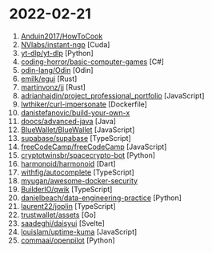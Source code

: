 # 2022-02-21

1. [Anduin2017/HowToCook](https://github.com/Anduin2017/HowToCook "程序员在家做饭方法指南。") 
2. [NVlabs/instant-ngp](https://github.com/NVlabs/instant-ngp "Instant neural graphics primitives: lightning fast NeRF and more") [Cuda]
3. [yt-dlp/yt-dlp](https://github.com/yt-dlp/yt-dlp "A youtube-dl fork with additional features and fixes") [Python]
4. [coding-horror/basic-computer-games](https://github.com/coding-horror/basic-computer-games "An updated version of the classic Basic Computer Games book, with well-written examples in a variety of common programming languages") [C#]
5. [odin-lang/Odin](https://github.com/odin-lang/Odin "Odin Programming Language") [Odin]
6. [emilk/egui](https://github.com/emilk/egui "egui: an easy-to-use immediate mode GUI in Rust that runs on both web and native") [Rust]
7. [martinvonz/jj](https://github.com/martinvonz/jj "A Git-compatible DVCS that is both simple and powerful") [Rust]
8. [adrianhajdin/project_professional_portfolio](https://github.com/adrianhajdin/project_professional_portfolio "This is a code repository for the corresponding YouTube video. In this tutorial we are going to build and deploy a real time chat application. Covered topics: React.js, SCSS, Framer Motion, Sanity") [JavaScript]
9. [lwthiker/curl-impersonate](https://github.com/lwthiker/curl-impersonate "curl-impersonate: A special compilation of curl that makes it impersonate Chrome & Firefox") [Dockerfile]
10. [danistefanovic/build-your-own-x](https://github.com/danistefanovic/build-your-own-x "🤓 Build your own (insert technology here)") 
11. [doocs/advanced-java](https://github.com/doocs/advanced-java "😮 Core Interview Questions & Answers For Experienced Java(Backend) Developers | 互联网 Java 工程师进阶知识完全扫盲：涵盖高并发、分布式、高可用、微服务、海量数据处理等领域知识") [Java]
12. [BlueWallet/BlueWallet](https://github.com/BlueWallet/BlueWallet "Bitcoin thin client for iOS & Android. Built with React Native") [JavaScript]
13. [supabase/supabase](https://github.com/supabase/supabase "The open source Firebase alternative. Follow to stay updated about our public Beta.") [TypeScript]
14. [freeCodeCamp/freeCodeCamp](https://github.com/freeCodeCamp/freeCodeCamp "freeCodeCamp.org's open-source codebase and curriculum. Learn to code for free.") [JavaScript]
15. [cryptotwinsbr/spacecrypto-bot](https://github.com/cryptotwinsbr/spacecrypto-bot "This is a free python bot program that crosses you to farm with auto click in space crypto NFT game, having fun :)") [Python]
16. [harmonoid/harmonoid](https://github.com/harmonoid/harmonoid "🎵 Elegant music app to play & manage music library. Lyrics & playlists. YouTube support.") [Dart]
17. [withfig/autocomplete](https://github.com/withfig/autocomplete "Fig adds autocomplete to your terminal.") [TypeScript]
18. [myugan/awesome-docker-security](https://github.com/myugan/awesome-docker-security "📚 A curated list of awesome Docker security resources") 
19. [BuilderIO/qwik](https://github.com/BuilderIO/qwik "The HTML-first framework. Initialize apps of any size with < 1kb JS") [TypeScript]
20. [danielbeach/data-engineering-practice](https://github.com/danielbeach/data-engineering-practice "Data Engineering Practice Problems") [Python]
21. [laurent22/joplin](https://github.com/laurent22/joplin "Joplin - an open source note taking and to-do application with synchronization capabilities for Windows, macOS, Linux, Android and iOS. Forum: https://discourse.joplinapp.org/") [TypeScript]
22. [trustwallet/assets](https://github.com/trustwallet/assets "A comprehensive, up-to-date collection of information about several thousands (!) of crypto tokens.") [Go]
23. [saadeghi/daisyui](https://github.com/saadeghi/daisyui "⭐️ ⭐️ ⭐️ ⭐️ ⭐️  Tailwind Components") [Svelte]
24. [louislam/uptime-kuma](https://github.com/louislam/uptime-kuma "A fancy self-hosted monitoring tool") [JavaScript]
25. [commaai/openpilot](https://github.com/commaai/openpilot "openpilot is an open source driver assistance system. openpilot performs the functions of Automated Lane Centering and Adaptive Cruise Control for over 150 supported car makes and models.") [Python]
